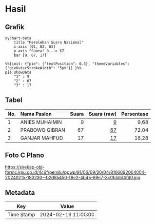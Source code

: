 # Hasil

## Grafik

```mermaid
xychart-beta
    title "Perolehan Suara Nasional"
    x-axis [01, 02, 03]
    y-axis "Suara" 0 --> 67
    bar [9, 67, 17]
```

```mermaid
%%{init: {"pie": {"textPosition": 0.5}, "themeVariables": {"pieOuterStrokeWidth": "5px"}} }%%
pie showData
    "1" : 9
    "2" : 67
    "3" : 17
```

## Tabel

| No. | Nama Paslon    | Suara | Suara (raw) | Persentase |
|:--- |:-------------- | -----:| -----------:| ----------:|
| 1   | ANIES MUHAIMIN | 9     | [9][p-1]    | 9,68       |
| 2   | PRABOWO GIBRAN | 67    | [67][p-2]   | 72,04      |
| 3   | GANJAR MAHFUD  | 17    | [17][p-3]   | 18,28      |


[p-1]: https://github.com/gigit-pemilu/pemilu-2024/blob/main/pilpres/hitung-suara/sub/81-maluku/sub/06-seram-bagian-barat/sub/09-kepulauan-manipa/sub/2004-kelang-asaude/sub/004-tps/sub/paslon-1.txt
[p-2]: https://github.com/gigit-pemilu/pemilu-2024/blob/main/pilpres/hitung-suara/sub/81-maluku/sub/06-seram-bagian-barat/sub/09-kepulauan-manipa/sub/2004-kelang-asaude/sub/004-tps/sub/paslon-2.txt
[p-3]: https://github.com/gigit-pemilu/pemilu-2024/blob/main/pilpres/hitung-suara/sub/81-maluku/sub/06-seram-bagian-barat/sub/09-kepulauan-manipa/sub/2004-kelang-asaude/sub/004-tps/sub/paslon-3.txt

## Foto C Plano

https://sirekap-obj-formc.kpu.go.id/4c6f/pemilu/ppwp/81/06/09/20/04/8106092004004-20240215-183230--b2d85450-f9e2-4b45-89e7-3c0fddbf4f40.jpg


## Metadata

| Key        | Value               |
| ---------- | ------------------- |
| Time Stamp | 2024-02-19 11:00:00 |



